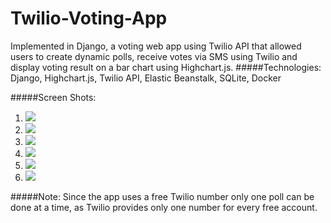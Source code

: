 Twilio-Voting-App
========
Implemented in Django, a voting web app using Twilio API that allowed users to create dynamic polls, receive votes via SMS using Twilio and display voting result on a bar chart using Highchart.js.
#####Technologies: 
Django, Highchart.js, Twilio API, Elastic Beanstalk, SQLite, Docker

#####Screen Shots:
1. ![](https://github.com/srv89/Twilio-Voting-App/blob/master/images/1.png)
2. ![](https://github.com/srv89/Twilio-Voting-App/blob/master/images/2.png)
3. ![](https://github.com/srv89/Twilio-Voting-App/blob/master/images/3.png)
4. ![](https://github.com/srv89/Twilio-Voting-App/blob/master/images/4.png)
5. ![](https://github.com/srv89/Twilio-Voting-App/blob/master/images/5.png)
6. ![](https://github.com/srv89/Twilio-Voting-App/blob/master/images/6.png)

#####Note:
Since the app uses a free Twilio number only one poll can be done at a time, as Twilio provides only one number for every free account. 
